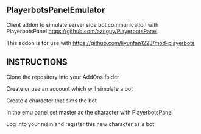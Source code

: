 ## PlayerbotsPanelEmulator
Client addon to simulate server side bot communication with PlayerbotsPanel https://github.com/azcguy/PlayerbotsPanel

This addon is for use with https://github.com/liyunfan1223/mod-playerbots 

## INSTRUCTIONS
Clone the repository into your AddOns folder

Create or use an account which will simulate a bot

Create a character that sims the bot

In the emu panel set master as the character with PlayerbotsPanel

Log into your main and register this new character as a bot


